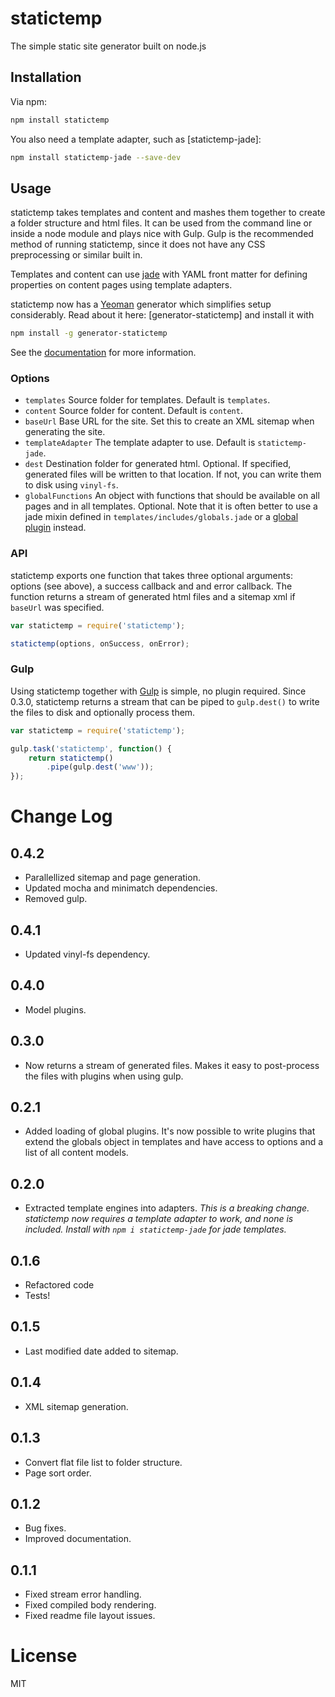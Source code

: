 # statictemp

The simple static site generator built on node.js

## Installation

Via npm:

```bash
npm install statictemp
```

You also need a template adapter, such as [statictemp-jade]:

```bash
npm install statictemp-jade --save-dev
```

## Usage

statictemp takes templates and content and mashes them together to create a folder structure and html files. It can be used from the command line or inside a node module and plays nice with Gulp. Gulp is the recommended method of running statictemp, since it does not have any CSS preprocessing or similar built in.

Templates and content can use [jade](http://jade-lang.com/) with YAML front matter for defining properties on content pages using template adapters.

statictemp now has a [Yeoman](http://yeoman.io/) generator which simplifies setup considerably. Read about it here: [generator-statictemp] and install it with

```bash
npm install -g generator-statictemp
```

See the [documentation](docs/README.md) for more information.

### Options

* `templates` Source folder for templates. Default is `templates`.
* `content` Source folder for content. Default is `content`.
* `baseUrl` Base URL for the site. Set this to create an XML sitemap when generating the site.
* `templateAdapter` The template adapter to use. Default is `statictemp-jade`.
* `dest` Destination folder for generated html. Optional. If specified, generated files will be written to that location. If not, you can write them to disk using `vinyl-fs`.
* `globalFunctions` An object with functions that should be available on all pages and in all templates. Optional. Note that it is often better to use a jade mixin defined in `templates/includes/globals.jade` or a [global plugin](docs/GlobalPlugins.md) instead.

### API

statictemp exports one function that takes three optional arguments: options (see above), a success callback and and error callback. The function returns a stream of generated html files and a sitemap xml if `baseUrl` was specified.

```javascript
var statictemp = require('statictemp');

statictemp(options, onSuccess, onError);
```

### Gulp

Using statictemp together with [Gulp](http://gulpjs.com/) is simple, no plugin required. Since 0.3.0, statictemp returns a stream that can be piped to `gulp.dest()` to write the files to disk and optionally process them.

```javascript
var statictemp = require('statictemp');

gulp.task('statictemp', function() {
    return statictemp()
        .pipe(gulp.dest('www'));
});
```

# Change Log

## 0.4.2

* Parallellized sitemap and page generation.
* Updated mocha and minimatch dependencies.
* Removed gulp.

## 0.4.1

* Updated vinyl-fs dependency.

## 0.4.0

* Model plugins.

## 0.3.0

* Now returns a stream of generated files. Makes it easy to post-process the files with plugins when using gulp.

## 0.2.1

* Added loading of global plugins. It's now possible to write plugins that extend the globals object in templates and have access to options and a list of all content models.

## 0.2.0

* Extracted template engines into adapters. _This is a breaking change. statictemp now requires a template adapter to work, and none is included. Install with `npm i statictemp-jade` for jade templates._

## 0.1.6

* Refactored code
* Tests!

## 0.1.5

* Last modified date added to sitemap.

## 0.1.4

* XML sitemap generation.

## 0.1.3

* Convert flat file list to folder structure.
* Page sort order.

## 0.1.2

* Bug fixes.
* Improved documentation.

## 0.1.1

* Fixed stream error handling.
* Fixed compiled body rendering.
* Fixed readme file layout issues.

# License

MIT
